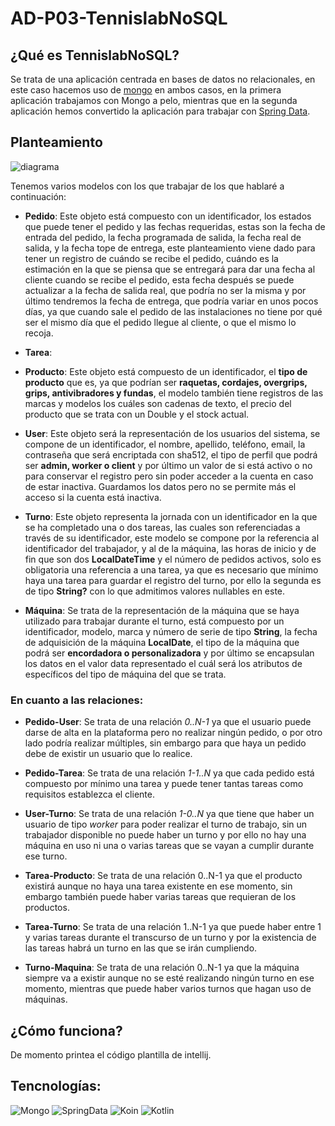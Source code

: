 # AD-P03-TennislabNoSQL

## ¿Qué es TennislabNoSQL?

Se trata de una aplicación centrada en bases de datos no relacionales, en este caso hacemos uso de [mongo](https://www.mongodb.com/es) en ambos casos, en la primera aplicación trabajamos con Mongo a pelo, mientras que en la segunda aplicación hemos convertido la aplicación para trabajar con [Spring Data](https://spring.io/projects/spring-data).

## Planteamiento

![diagrama](https://github.com/IvanAzagraTroya/AD-P03-TennislabNoSQL/blob/baef18306d766606908d8fe6da440e4b69de49a6/TennisLab-Mongo/diagram/diagrama.png)

Tenemos varios modelos con los que trabajar de los que hablaré a continuación:

- **Pedido**: Este objeto está compuesto con un identificador, los estados que puede tener el pedido y las fechas requeridas, estas son la fecha de entrada del pedido, la fecha programada de salida, la fecha real de salida, y la fecha tope de entrega, este planteamiento viene dado para tener un registro de cuándo se recibe el pedido, cuándo es la estimación en la que se piensa que se entregará para dar una fecha al cliente cuando se recibe el pedido, esta fecha después se puede actualizar a la fecha de salida real, que podría no ser la misma y por último tendremos la fecha de entrega, que podría variar en unos pocos días, ya que cuando sale el pedido de las instalaciones no tiene por qué ser el mismo día que el pedido llegue al cliente, o que el mismo lo recoja.

- **Tarea**:

- **Producto**: Este objeto está compuesto de un identificador, el **tipo de producto** que es, ya que podrían ser **raquetas, cordajes, overgrips, grips, antivibradores y fundas**,
  el modelo también tiene registros de las marcas y modelos los cuáles son cadenas de texto, el precio del producto que se trata con un Double y el stock actual.

- **User**: Este objeto será la representación de los usuarios del sistema, se compone de un identificador, el nombre, apellido, teléfono, email, la contraseña que será encriptada con sha512, el tipo de perfil que podrá ser **admin, worker o client** y por último un valor de si está activo o no para conservar el registro pero sin poder acceder a la cuenta en caso de estar inactiva. Guardamos los datos pero no se permite más el acceso si la cuenta está inactiva.

- **Turno**: Este objeto representa la jornada con un identificador en la que se ha completado una o dos tareas, las cuales son referenciadas a través de su identificador, este modelo se compone por la referencia al identificador del trabajador, y al de la máquina, las horas de inicio y de fin que son dos **LocalDateTime** y el número de pedidos activos, solo es obligatoria una referencia a una tarea, ya que es necesario que mínimo haya una tarea para guardar el registro del turno, por ello la segunda es de tipo **String?** con lo que admitimos valores nullables en este.

- **Máquina**: Se trata de la representación de la máquina que se haya utilizado para trabajar durante el turno, está compuesto por un identificador, modelo, marca y número de serie de tipo **String**, la fecha de adquisición de la máquina **LocalDate**, el tipo de la máquina que podrá ser **encordadora o personalizadora** y por último se encapsulan los datos en el valor data representado el cuál será los atributos de específicos del tipo de máquina del que se trata.

### En cuanto a las relaciones:

- **Pedido-User**: Se trata de una relación _0..N-1_ ya que el usuario puede darse de alta en la plataforma pero no realizar ningún pedido, o por otro lado podría realizar múltiples, sin embargo para que haya un pedido debe de existir un usuario que lo realice.

- **Pedido-Tarea**: Se trata de una relación _1-1..N_ ya que cada pedido está compuesto por mínimo una tarea y puede tener tantas tareas como requisitos establezca el cliente.

- **User-Turno**: Se trata de una relación _1-0..N_ ya que tiene que haber un usuario de tipo _worker_ para poder realizar el turno de trabajo, sin un trabajador disponible no puede haber un turno y por ello no hay una máquina en uso ni una o varias tareas que se vayan a cumplir durante ese turno.

- **Tarea-Producto**: Se trata de una relación 0..N-1 ya que el producto existirá aunque no haya una tarea existente en ese momento, sin embargo también puede haber varias tareas que requieran de los productos.

- **Tarea-Turno**: Se trata de una relación 1..N-1 ya que puede haber entre 1 y varias tareas durante el transcurso de un turno y por la existencia de las tareas habrá un turno en las que se irán cumpliendo.

- **Turno-Maquina**: Se trata de una relación 0..N-1 ya que la máquina siempre va a existir aunque no se esté realizando ningún turno en ese momento, mientras que puede haber varios turnos que hagan uso de máquinas.

## ¿Cómo funciona?

De momento printea el código plantilla de intellij.

## Tencnologías:

![Mongo](https://www.google.com/imgres?imgurl=https%3A%2F%2Flive.mrf.io%2Fstatics%2Fi%2Fps%2Fwww.muylinux.com%2Fwp-content%2Fuploads%2F2019%2F01%2Fmongodb.png%3Fwidth%3D1200%26enable%3Dupscale&imgrefurl=https%3A%2F%2Fwww.muylinux.com%2F2019%2F01%2F17%2Fmongodb-rechazo-nueva-licencia%2F&tbnid=rChUM9JZAwooSM&vet=12ahUKEwje8ZS2lcT8AhVvUqQEHd1IDtEQMygDegUIARCoAQ..i&docid=0gSv3g23FJ9l8M&w=1200&h=801&q=Mongo&ved=2ahUKEwje8ZS2lcT8AhVvUqQEHd1IDtEQMygDegUIARCoAQ)
![SpringData](https://www.google.com/imgres?imgurl=https%3A%2F%2Fspring.io%2Fimages%2Fspring-initializr-4291cc0115eb104348717b82161a81de.svg&imgrefurl=https%3A%2F%2Fspring.io%2Fprojects%2Fspring-data&tbnid=uYC_yEn1IiVsmM&vet=12ahUKEwilxu3ClcT8AhU5XaQEHVbMAzoQMygGegUIARDOAQ..i&docid=acf3UCpSJN6RGM&w=800&h=719&q=SpringData&ved=2ahUKEwilxu3ClcT8AhU5XaQEHVbMAzoQMygGegUIARDOAQ)
![Koin](https://www.google.com/imgres?imgurl=https%3A%2F%2Fwww.kotzilla.io%2Fwp-content%2Fuploads%2F2022%2F01%2Fkotzilla-moodboard_Koin_format-site-web-line.png&imgrefurl=https%3A%2F%2Fwww.kotzilla.io%2Fkoin%2F&tbnid=L2sJlV3frxHVMM&vet=12ahUKEwizhLjNlcT8AhUSpEwKHZ3gDtQQMygDegUIARC4AQ..i&docid=t9HCQhXyFd90vM&w=1405&h=417&q=Koin&ved=2ahUKEwizhLjNlcT8AhUSpEwKHZ3gDtQQMygDegUIARC4AQ)
![Kotlin](https://www.google.com/imgres?imgurl=https%3A%2F%2Fricardogeek.com%2Fwp-content%2Fuploads%2F2017%2F08%2Fkotlin_250x250.png&imgrefurl=https%3A%2F%2Fricardogeek.com%2Fentendiendo-las-funciones-de-alcance-en-kotlin%2F&tbnid=SZVPYcsv_1MziM&vet=12ahUKEwi9yPrelcT8AhUbVaQEHTk4DpsQMygRegUIARD_AQ..i&docid=cgXL3FVQQROsmM&w=250&h=250&q=Kotlin&ved=2ahUKEwi9yPrelcT8AhUbVaQEHTk4DpsQMygRegUIARD_AQ)
